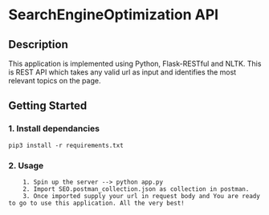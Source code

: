 # SearchEngineOptimization API

## Description

This application is implemented using Python, Flask-RESTful and NLTK. This is REST API which takes any valid url as input and identifies the most relevant topics on the page.

## Getting Started

### 1. Install dependancies

```
pip3 install -r requirements.txt
```

### 2. Usage

```
    1. Spin up the server --> python app.py
    2. Import SEO.postman_collection.json as collection in postman.
    3. Once imported supply your url in request body and You are ready to go to use this application. All the very best!
```
